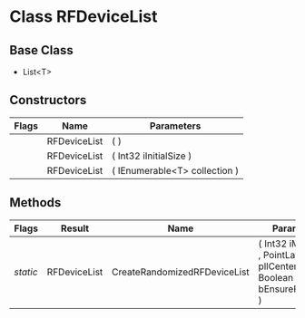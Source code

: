 # Class RFDeviceList
## Base Class
- List&lt;T&gt;
## Constructors
Flags|Name|Parameters
-|-|-
&nbsp;|RFDeviceList|( )
&nbsp;|RFDeviceList|( Int32 iInitialSize )
&nbsp;|RFDeviceList|( IEnumerable&lt;T&gt; collection )
## Methods
Flags|Result|Name|Parameters
-|-|-|-
*static*|RFDeviceList|CreateRandomizedRFDeviceList|( Int32 iMaxCount , PointLatLng pllCenter , Boolean bEnsureRefDevice )
